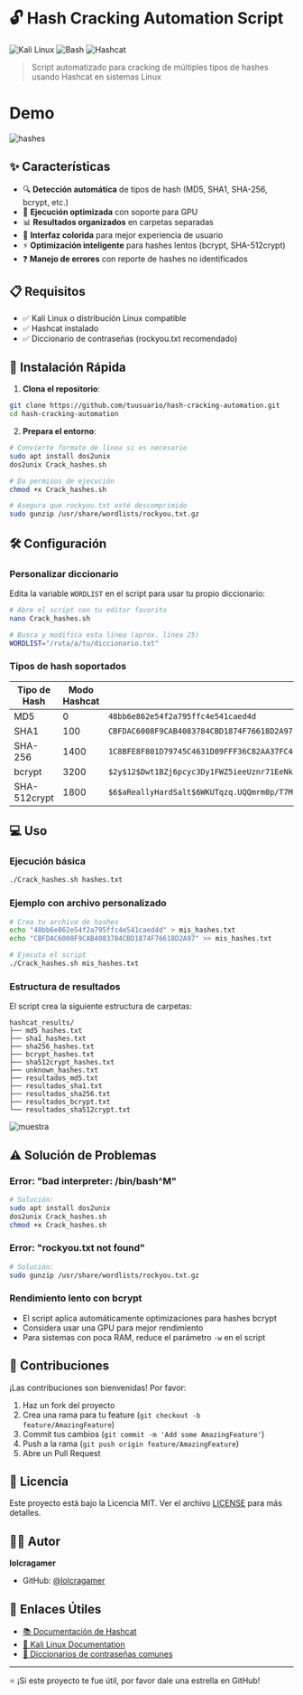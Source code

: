 # 🔓 Hash Cracking Automation Script

![Kali Linux](https://img.shields.io/badge/Kali_Linux-557C94?style=for-the-badge&logo=kali-linux&logoColor=white)
![Bash](https://img.shields.io/badge/Bash-4EAA25?style=for-the-badge&logo=gnu-bash&logoColor=white)
![Hashcat](https://img.shields.io/badge/Hashcat-000000?style=for-the-badge&logo=hashcat&logoColor=white)

> Script automatizado para cracking de múltiples tipos de hashes usando Hashcat en sistemas Linux

# Demo
![hashes](https://github.com/user-attachments/assets/46851c28-2aee-4fc9-ab69-c2e7b3adaaf4)

## ✨ Características

- 🔍 **Detección automática** de tipos de hash (MD5, SHA1, SHA-256, bcrypt, etc.)
- 🚀 **Ejecución optimizada** con soporte para GPU
- 📊 **Resultados organizados** en carpetas separadas
- 🎨 **Interfaz colorida** para mejor experiencia de usuario
- ⚡ **Optimización inteligente** para hashes lentos (bcrypt, SHA-512crypt)
- ❓ **Manejo de errores** con reporte de hashes no identificados

## 📋 Requisitos

- ✅ Kali Linux o distribución Linux compatible
- ✅ Hashcat instalado
- ✅ Diccionario de contraseñas (rockyou.txt recomendado)

## 🚀 Instalación Rápida

1. **Clona el repositorio**:
```bash
git clone https://github.com/tuusuario/hash-cracking-automation.git
cd hash-cracking-automation
```

2. **Prepara el entorno**:
```bash
# Convierte formato de línea si es necesario
sudo apt install dos2unix
dos2unix Crack_hashes.sh

# Da permisos de ejecución
chmod +x Crack_hashes.sh

# Asegura que rockyou.txt esté descomprimido
sudo gunzip /usr/share/wordlists/rockyou.txt.gz
```

## 🛠 Configuración

### Personalizar diccionario
Edita la variable `WORDLIST` en el script para usar tu propio diccionario:

```bash
# Abre el script con tu editor favorito
nano Crack_hashes.sh

# Busca y modifica esta línea (aprox. línea 25)
WORDLIST="/ruta/a/tu/diccionario.txt"
```

### Tipos de hash soportados
| Tipo de Hash | Modo Hashcat | Ejemplo |
|--------------|--------------|---------|
| MD5 | 0 | `48bb6e862e54f2a795ffc4e541caed4d` |
| SHA1 | 100 | `CBFDAC6008F9CAB4083784CBD1874F76618D2A97` |
| SHA-256 | 1400 | `1C8BFE8F801D79745C4631D09FFF36C82AA37FC4CCE4FC946683D7B336B63032` |
| bcrypt | 3200 | `$2y$12$Dwt1BZj6pcyc3Dy1FWZ5ieeUznr71EeNkJkUlypTsgbX1H68wsRom` |
| SHA-512crypt | 1800 | `$6$aReallyHardSalt$6WKUTqzq.UQQmrm0p/T7MPpMbGNnzXPMAXi4bJMl9be.cfi3/qxIf.hsGpS41BqMhSrHVXgMpdjS6xeKZAs02.` |

## 💻 Uso

### Ejecución básica
```bash
./Crack_hashes.sh hashes.txt
```

### Ejemplo con archivo personalizado
```bash
# Crea tu archivo de hashes
echo "48bb6e862e54f2a795ffc4e541caed4d" > mis_hashes.txt
echo "CBFDAC6008F9CAB4083784CBD1874F76618D2A97" >> mis_hashes.txt

# Ejecuta el script
./Crack_hashes.sh mis_hashes.txt
```

### Estructura de resultados
El script crea la siguiente estructura de carpetas:
```
hashcat_results/
├── md5_hashes.txt
├── sha1_hashes.txt
├── sha256_hashes.txt
├── bcrypt_hashes.txt
├── sha512crypt_hashes.txt
├── unknown_hashes.txt
├── resultados_md5.txt
├── resultados_sha1.txt
├── resultados_sha256.txt
├── resultados_bcrypt.txt
└── resultados_sha512crypt.txt
```
![muestra](https://github.com/user-attachments/assets/a90b3fe5-d2d5-44a2-a974-91dbd0128050)


## ⚠️ Solución de Problemas

### Error: "bad interpreter: /bin/bash^M"
```bash
# Solución:
sudo apt install dos2unix
dos2unix Crack_hashes.sh
chmod +x Crack_hashes.sh
```

### Error: "rockyou.txt not found"
```bash
# Solución:
sudo gunzip /usr/share/wordlists/rockyou.txt.gz
```

### Rendimiento lento con bcrypt
- El script aplica automáticamente optimizaciones para hashes bcrypt
- Considera usar una GPU para mejor rendimiento
- Para sistemas con poca RAM, reduce el parámetro `-w` en el script

## 🤝 Contribuciones

¡Las contribuciones son bienvenidas! Por favor:

1. Haz un fork del proyecto
2. Crea una rama para tu feature (`git checkout -b feature/AmazingFeature`)
3. Commit tus cambios (`git commit -m 'Add some AmazingFeature'`)
4. Push a la rama (`git push origin feature/AmazingFeature`)
5. Abre un Pull Request

## 📝 Licencia

Este proyecto está bajo la Licencia MIT. Ver el archivo [LICENSE](LICENSE) para más detalles.

## 👨‍💻 Autor

**lolcragamer**
- GitHub: [@lolcragamer](https://github.com/lolcragamer)


## 🔗 Enlaces Útiles

- [📚 Documentación de Hashcat](https://hashcat.net/wiki/)
- [🐧 Kali Linux Documentation](https://www.kali.org/docs/)
- [💾 Diccionarios de contraseñas comunes](https://github.com/danielmiessler/SecLists)

---

⭐️ ¡Si este proyecto te fue útil, por favor dale una estrella en GitHub!
